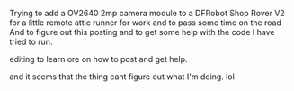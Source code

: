 Trying to add a OV2640 2mp camera module to a DFRobot Shop Rover V2 for a little remote attic runner for work and to pass some time on the road
And to figure out this posting and to get some help with the code I have tried to run.

editing to learn ore on how to post and get help.

and it seems that the thing cant figure out what I'm doing. lol
